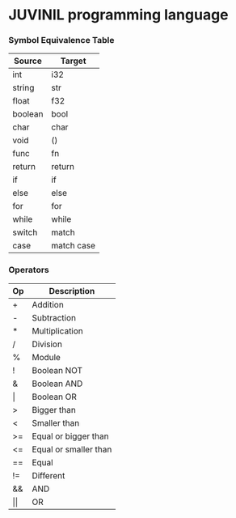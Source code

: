 # JUVINIL programming language

### Symbol Equivalence Table

| Source | Target|
|--|--|
| int | i32 |
| string | str |
| float | f32 |
| boolean | bool |
| char | char |
| void | () |
| func | fn |
| return | return |
| if | if |
| else | else |
| for | for |
| while | while |
| switch | match |
| case | match case |

### Operators
| Op | Description |
|--|--|
| + | Addition |
| - | Subtraction |
| * | Multiplication |
| / | Division |
| % | Module |
| ! | Boolean NOT |
| & | Boolean AND |
| \|| Boolean OR |
| > | Bigger than |
| < | Smaller than |
| >= | Equal or bigger than |
| <= | Equal or smaller than |
| == | Equal |
| != | Different | 
| && | AND |
| \|\|| OR |
